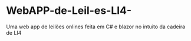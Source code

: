 # WebAPP-de-Leil-es-LI4-
Uma web app de leilões onlines feita em C# e blazor no intuito da cadeira de LI4

